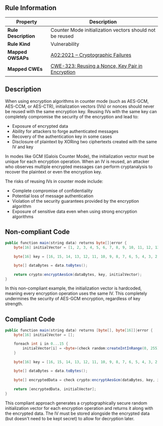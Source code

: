 ## Rule Information

| Property | Description |
|---------|-------------|
| **Rule Description** | Counter Mode initialization vectors should not be reused |
| **Rule Kind** | Vulnerability |
| **Mapped OWSAPs** | [A02:2021 – Cryptographic Failures](https://owasp.org/Top10/A02_2021-Cryptographic_Failures/) |
| **Mapped CWEs** | [CWE-323: Reusing a Nonce, Key Pair in Encryption](https://cwe.mitre.org/data/definitions/323.html) |

## Description

When using encryption algorithms in counter mode (such as AES-GCM, AES-CCM, or AES-CTR), initialization vectors (IVs) or nonces should never be reused with the same encryption key. Reusing IVs with the same key can completely compromise the security of the encryption and lead to:

- Exposure of encrypted data
- Ability for attackers to forge authenticated messages
- Recovery of the authentication key in some cases
- Disclosure of plaintext by XORing two ciphertexts created with the same IV and key

In modes like GCM (Galois Counter Mode), the initialization vector must be unique for each encryption operation. When an IV is reused, an attacker who observes multiple encrypted messages can perform cryptanalysis to recover the plaintext or even the encryption key.

The risks of reusing IVs in counter mode include:

- Complete compromise of confidentiality
- Potential loss of message authentication
- Violation of the security guarantees provided by the encryption algorithm
- Exposure of sensitive data even when using strong encryption algorithms

## Non-compliant Code

```java
public function main(string data) returns byte[]|error {
    byte[16] initialVector = [1, 2, 3, 4, 5, 6, 7, 8, 9, 10, 11, 12, 13, 14, 15, 16];
    
    byte[16] key = [16, 15, 14, 13, 12, 11, 10, 9, 8, 7, 6, 5, 4, 3, 2, 1];

    byte[] dataBytes = data.toBytes();
    
    return crypto:encryptAesGcm(dataBytes, key, initialVector);
}
```

In this non-compliant example, the initialization vector is hardcoded, meaning every encryption operation uses the same IV. This completely undermines the security of AES-GCM encryption, regardless of key strength.

## Compliant Code

```java
public function main(string data) returns [byte[], byte[16]]|error {
    byte[16] initialVector = [];

    foreach int i in 0...15 {
        initialVector[i] = <byte>(check random:createIntInRange(0, 255));
    }
    
    byte[16] key = [16, 15, 14, 13, 12, 11, 10, 9, 8, 7, 6, 5, 4, 3, 2, 1];
    
    byte[] dataBytes = data.toBytes();
    
    byte[] encryptedData = check crypto:encryptAesGcm(dataBytes, key, initialVector);
    
    return [encryptedData, initialVector];
}
```

This compliant approach generates a cryptographically secure random initialization vector for each encryption operation and returns it along with the encrypted data. The IV must be stored alongside the encrypted data (but doesn't need to be kept secret) to allow for decryption later.